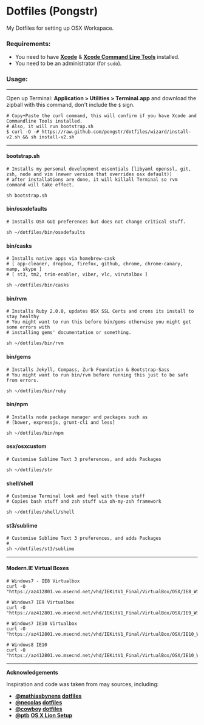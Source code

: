 Dotfiles (Pongstr)
==================

My Dotfiles for setting up OSX Workspace.

### Requirements:

  - You need to have **[Xcode](https://developer.apple.com/xcode/)** &amp; **[Xcode Command Line Tools](https://developer.apple.com/downloads)** installed.
  - You need to be an administrator (for ```sudo```).
  
### Usage:

-----------------

Open up Terminal: **Application > Utilities > Terminal.app** and download the zipball with this command, don't include the ```$``` sign.

```shell
# Copy+Paste the curl command, this will confirm if you have Xcode and Commandline Tools installed.
# Also, it will run bootstrap.sh
$ curl -O -# https://raw.github.com/pongstr/dotfiles/wizard/install-v2.sh && sh install-v2.sh
```

-----------------

#### bootstrap.sh

```shell 
# Installs my personal development essentials [libyaml openssl, git, zsh, node and vim (newer version that overrides osx default)]
# after installations are done, it will killall Terminal so rvm command will take effect.

sh bootstrap.sh
```

#### bin/osxdefaults

```shell
# Installs OSX GUI preferences but does not change critical stuff.

sh ~/dotfiles/bin/osxdefaults
```

#### bin/casks

```shell
# Installs native apps via homebrew-cask
# [ app-cleaner, dropbox, firefox, github, chrome, chrome-canary, mamp, skype ]
# [ st3, tm2, trim-enabler, viber, vlc, virutalbox ]

sh ~/dotfiles/bin/casks
```

#### bin/rvm

```shell
# Installs Ruby 2.0.0, updates OSX SSL Certs and crons its install to stay healthy
# You might want to run this before bin/gems otherwise you might get some errors with
# installing gems' documentation or something.
  
sh ~/dotfiles/bin/rvm
```

#### bin/gems

```shell
# Installs Jekyll, Compass, Zurb Foundation & Bootstrap-Sass
# You might want to run bin/rvm before running this just to be safe from errors.

sh ~/dotfiles/bin/ruby
```

#### bin/npm

```shell
# Installs node package manager and packages such as
# [bower, expressjs, grunt-cli and less]

sh ~/dotfiles/bin/npm
```

#### osx/osxcustom


```shell
# Customise Sublime Text 3 preferences, and adds Packages

sh ~/dotfiles/str
```

#### shell/shell

```shell
# Customise Terminal look and feel with these stuff
# Copies bash stuff and zsh stuff via oh-my-zsh framework

sh ~/dotfiles/shell/shell
```

#### st3/sublime

```shell
# Customise Sublime Text 3 preferences, and adds Packages
#
sh ~/dotfiles/st3/sublime
```

-----------------

#### Modern.IE Virtual Boxes

```shell
# Windows7 - IE8 Virtualbox
curl -O "https://az412801.vo.msecnd.net/vhd/IEKitV1_Final/VirtualBox/OSX/IE8_Win7/IE8.Win7.For.MacVirtualBox.part{1.sfx,2.rar,3.rar,4.rar,5.rar,6.rar}"

# Windows7 IE9 Virtualbox
curl -O "https://az412801.vo.msecnd.net/vhd/IEKitV1_Final/VirtualBox/OSX/IE9_Win7/IE9.Win7.For.MacVirtualBox.part{1.sfx,2.rar,3.rar,4.rar,5.rar}"

# Windows7 IE10 Virtualbox
curl -O "https://az412801.vo.msecnd.net/vhd/IEKitV1_Final/VirtualBox/OSX/IE10_Win7/IE10.Win7.For.MacVirtualBox.part{1.sfx,2.rar,3.rar,4.rar}"

# Windows8 IE10
curl -O "https://az412801.vo.msecnd.net/vhd/IEKitV1_Final/VirtualBox/OSX/IE10_Win8/IE10.Win8.For.MacVirtualBox.part{1.sfx,2.rar,3.rar}"
```

-----------------
                  
**Acknowledgements**

Inspiration and code was taken from may sources, including:

  - **[@mathiasbynens](https://github.com/mathiasbynens/) [dotfiles](https://github.com/mathiasbynens/dotfiles)**
  - **[@necolas](https://github.com/necolas/) [dotfiles](https://github.com/necolas/dotfiles)**
  - **[@cowboy](https://twitter.com/cowboy/) [dotfiles](https://github.com/cowboy/dotfiles)**
  - **[@ptb](https://github.com/ptb/) [OS X Lion Setup](https://github.com/ptb/Mac-OS-X-Lion-Setup)**
